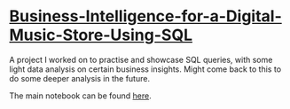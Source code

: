 # [Business-Intelligence-for-a-Digital-Music-Store-Using-SQL](https://git.io/JfTdA)

A project I worked on to practise and showcase SQL queries, with some light data analysis on certain business insights. Might come back to this to do some deeper analysis in the future.

The main notebook can be found [here](https://git.io/JfTdA).
